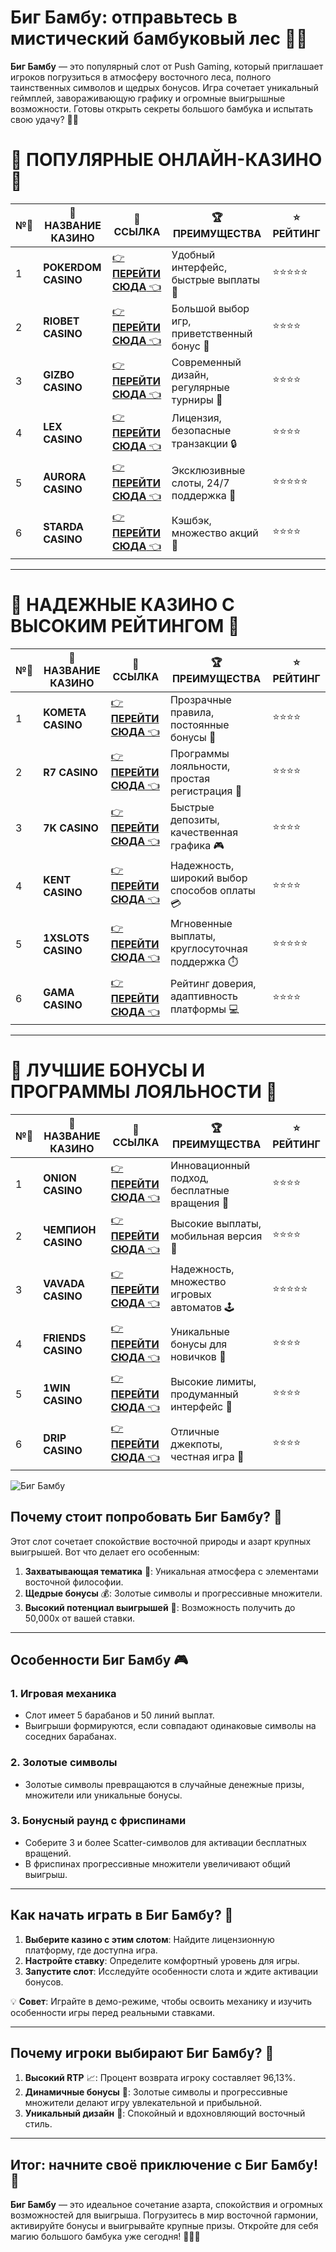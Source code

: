 # Биг Бамбу: отправьтесь в мистический бамбуковый лес 🎰🎋

**Биг Бамбу** — это популярный слот от Push Gaming, который приглашает игроков погрузиться в атмосферу восточного леса, полного таинственных символов и щедрых бонусов. Игра сочетает уникальный геймплей, завораживающую графику и огромные выигрышные возможности. Готовы открыть секреты большого бамбука и испытать свою удачу? 🐼✨

# 🌟 ПОПУЛЯРНЫЕ ОНЛАЙН-КАЗИНО 🌟

| №️⃣ | 🎰 НАЗВАНИЕ КАЗИНО                       | 🔗 ССЫЛКА                                                                          | 🏆 ПРЕИМУЩЕСТВА                              | ⭐ РЕЙТИНГ |
|-----|------------------------------------------|------------------------------------------------------------------------------------|---------------------------------------------|------------|
| 1   | **POKERDOM CASINO**                      | [👉 **ПЕРЕЙТИ СЮДА** 👈](https://brandplay.link/4k77v2yx)                          | Удобный интерфейс, быстрые выплаты 🤑         | ⭐⭐⭐⭐⭐     |
| 2   | **RIOBET CASINO**                        | [👉 **ПЕРЕЙТИ СЮДА** 👈](https://brandplay.link/7xBLTPyj)                          | Большой выбор игр, приветственный бонус 🎁    | ⭐⭐⭐⭐      |
| 3   | **GIZBO CASINO**                         | [👉 **ПЕРЕЙТИ СЮДА** 👈](https://brandplay.link/bprXw4YV)                          | Современный дизайн, регулярные турниры 🏅      | ⭐⭐⭐⭐      |
| 4   | **LEX CASINO**                           | [👉 **ПЕРЕЙТИ СЮДА** 👈](https://brandplay.link/zW4hdDFV)                          | Лицензия, безопасные транзакции 🔒            | ⭐⭐⭐⭐      |
| 5   | **AURORA CASINO**                        | [👉 **ПЕРЕЙТИ СЮДА** 👈](https://10trafic-stat2.com/click/668546556bcc6313411604bd/6766/13032/subaccount) | Эксклюзивные слоты, 24/7 поддержка 🌟         | ⭐⭐⭐⭐⭐     |
| 6   | **STARDA CASINO**                        | [👉 **ПЕРЕЙТИ СЮДА** 👈](https://brandplay.link/fB7xwRFL)                          | Кэшбэк, множество акций 🎉                    | ⭐⭐⭐⭐      |

---

# 🏅 НАДЕЖНЫЕ КАЗИНО С ВЫСОКИМ РЕЙТИНГОМ 🏅

| №️⃣ | 🎰 НАЗВАНИЕ КАЗИНО                       | 🔗 ССЫЛКА                                                                          | 🏆 ПРЕИМУЩЕСТВА                              | ⭐ РЕЙТИНГ |
|-----|------------------------------------------|------------------------------------------------------------------------------------|---------------------------------------------|------------|
| 1   | **KOMETA CASINO**                        | [👉 **ПЕРЕЙТИ СЮДА** 👈](https://brandplay.link/8ZymQJV8)                          | Прозрачные правила, постоянные бонусы 🔄      | ⭐⭐⭐⭐      |
| 2   | **R7 CASINO**                            | [👉 **ПЕРЕЙТИ СЮДА** 👈](https://brandplay.link/bMd3Yjsw)                          | Программы лояльности, простая регистрация 📝   | ⭐⭐⭐⭐      |
| 3   | **7K CASINO**                            | [👉 **ПЕРЕЙТИ СЮДА** 👈](https://brandplay.link/BvQyFShp)                          | Быстрые депозиты, качественная графика 🎮      | ⭐⭐⭐⭐      |
| 4   | **KENT CASINO**                          | [👉 **ПЕРЕЙТИ СЮДА** 👈](https://brandplay.link/Fv2WP3js)                          | Надежность, широкий выбор способов оплаты 💳  | ⭐⭐⭐⭐      |
| 5   | **1XSLOTS CASINO**                       | [👉 **ПЕРЕЙТИ СЮДА** 👈](https://brandplay.link/hSB1khtr)                          | Мгновенные выплаты, круглосуточная поддержка ⏱️| ⭐⭐⭐⭐⭐     |
| 6   | **GAMA CASINO**                          | [👉 **ПЕРЕЙТИ СЮДА** 👈](https://brandplay.link/j6NMKsDz)                          | Рейтинг доверия, адаптивность платформы 💻     | ⭐⭐⭐⭐      |

---

# 🎁 ЛУЧШИЕ БОНУСЫ И ПРОГРАММЫ ЛОЯЛЬНОСТИ 🎁

| №️⃣ | 🎰 НАЗВАНИЕ КАЗИНО                       | 🔗 ССЫЛКА                                                                          | 🏆 ПРЕИМУЩЕСТВА                              | ⭐ РЕЙТИНГ |
|-----|------------------------------------------|------------------------------------------------------------------------------------|---------------------------------------------|------------|
| 1   | **ONION CASINO**                         | [👉 **ПЕРЕЙТИ СЮДА** 👈](https://brandplay.link/zBGRVpQ9)                          | Инновационный подход, бесплатные вращения 🎡  | ⭐⭐⭐⭐      |
| 2   | **ЧЕМПИОН CASINO**                       | [👉 **ПЕРЕЙТИ СЮДА** 👈](https://temon-gter.cfd/go/lRq?p80412p304504pcc44t17455)   | Высокие выплаты, мобильная версия 📱          | ⭐⭐⭐⭐      |
| 3   | **VAVADA CASINO**                        | [👉 **ПЕРЕЙТИ СЮДА** 👈](https://vavadapartner.pro/?promo=ea5c9275-6854-4505-94fc-95ab18221945-linkb2) | Надежность, множество игровых автоматов 🕹️    | ⭐⭐⭐⭐⭐     |
| 4   | **FRIENDS CASINO**                       | [👉 **ПЕРЕЙТИ СЮДА** 👈](https://gofriends.vc/linkb2)                              | Уникальные бонусы для новичков 🤝             | ⭐⭐⭐⭐      |
| 5   | **1WIN CASINO**                          | [👉 **ПЕРЕЙТИ СЮДА** 👈](https://brandplay.link/smXVpBbG)                          | Высокие лимиты, продуманный интерфейс 🎯      | ⭐⭐⭐⭐      |
| 6   | **DRIP CASINO**                          | [👉 **ПЕРЕЙТИ СЮДА** 👈](https://drp-ircp01.com/c07e6a3db)                          | Отличные джекпоты, честная игра 💎            | ⭐⭐⭐⭐      |

![Биг Бамбу](https://spadok.org.ua/images/bolokhiv/bezdepozytni-poslugy-lavyna.jpg)

## Почему стоит попробовать Биг Бамбу? 🎋

Этот слот сочетает спокойствие восточной природы и азарт крупных выигрышей. Вот что делает его особенным:  

1. **Захватывающая тематика** 🌿: Уникальная атмосфера с элементами восточной философии.  
2. **Щедрые бонусы** 💰: Золотые символы и прогрессивные множители.  
3. **Высокий потенциал выигрышей** 🌟: Возможность получить до 50,000x от вашей ставки.  

---

## Особенности Биг Бамбу 🎮

### 1. Игровая механика  
- Слот имеет 5 барабанов и 50 линий выплат.  
- Выигрыши формируются, если совпадают одинаковые символы на соседних барабанах.  

### 2. Золотые символы  
- Золотые символы превращаются в случайные денежные призы, множители или уникальные бонусы.  

### 3. Бонусный раунд с фриспинами  
- Соберите 3 и более Scatter-символов для активации бесплатных вращений.  
- В фриспинах прогрессивные множители увеличивают общий выигрыш.  

---

## Как начать играть в Биг Бамбу? 🚀

1. **Выберите казино с этим слотом**: Найдите лицензионную платформу, где доступна игра.  
2. **Настройте ставку**: Определите комфортный уровень для игры.  
3. **Запустите слот**: Исследуйте особенности слота и ждите активации бонусов.  

💡 **Совет**: Играйте в демо-режиме, чтобы освоить механику и изучить особенности игры перед реальными ставками.

---

## Почему игроки выбирают Биг Бамбу? 🌟

1. **Высокий RTP** 📈: Процент возврата игроку составляет 96,13%.  
2. **Динамичные бонусы** 🎁: Золотые символы и прогрессивные множители делают игру увлекательной и прибыльной.  
3. **Уникальный дизайн** 🎨: Спокойный и вдохновляющий восточный стиль.  

---

## Итог: начните своё приключение с Биг Бамбу! 🎉

**Биг Бамбу** — это идеальное сочетание азарта, спокойствия и огромных возможностей для выигрыша. Погрузитесь в мир восточной гармонии, активируйте бонусы и выигрывайте крупные призы. Откройте для себя магию большого бамбука уже сегодня! 🎰🎋🐼  
